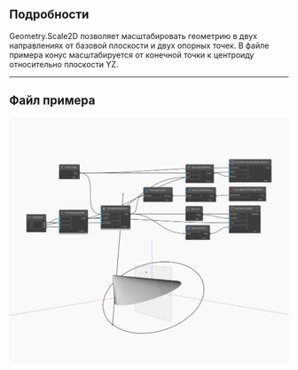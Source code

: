 ## Подробности
Geometry.Scale2D позволяет масштабировать геометрию в двух направлениях от базовой плоскости и двух опорных точек. В файле примера конус масштабируется от конечной точки к центроиду относительно плоскости YZ.
___
## Файл примера

![Scale2D](./Autodesk.DesignScript.Geometry.Geometry.Scale2D_img.jpg)

